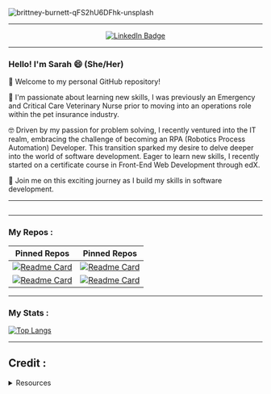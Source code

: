 ![brittney-burnett-qFS2hU6DFhk-unsplash](https://github.com/segleston/segleston/assets/77920230/68823c76-f0de-4af8-b122-390e6ce3e385)

---

<div id="badges" align="center">
  <a href="https://www.linkedin.com/in/sarah-egleston/">
    <img src="https://img.shields.io/badge/LinkedIn-blue?style=for-the-badge&logo=linkedin&logoColor=white" alt="LinkedIn Badge"/>
  </a>
  </div>

---

### Hello! I'm Sarah 😄 (She/Her)

👋 Welcome to my personal GitHub repository! 

🦴 I'm passionate about learning new skills, I was previously an Emergency and Critical Care Veterinary Nurse prior to moving into an operations role within the pet insurance industry. 

🤓 Driven by my passion for problem solving, I recently ventured into the IT realm, embracing the challenge of becoming an RPA (Robotics Process Automation) Developer. This transition sparked my desire to delve deeper into the world of software development. Eager to learn new skills, I recently started on a certificate course in Front-End Web Development through edX. 

🫶 Join me on this exciting journey as I build my skills in software development.




---

  <div align="center">
        <img src="https://komarev.com/ghpvc/?username=segleston&style=flat-square&color=blue" alt=""/>
  </div>

---

### My Repos :


 Pinned Repos                                                                                        |                                                                                       Pinned Repos                                                                                       |
| :----------------------------------------------------------------------------------------------------------------------------------------------------------------------------------------: | :--------------------------------------------------------------------------------------------------------------------------------------------------------------------------------------: |
|         [![Readme Card](https://github-readme-stats.vercel.app/api/pin/?username=segleston&repo=buffy-quiz&theme=tokyonight)]([https://segleston.github.io/buffy-quiz/](https://github.com/segleston/buffy-quiz))          |         [![Readme Card](https://github-readme-stats.vercel.app/api/pin/?username=segleston&repo=password-generator&theme=tokyonight)]([https://segleston.github.io/password-generator/](https://github.com/segleston/password-generator))          |
|                [![Readme Card](https://github-readme-stats.vercel.app/api/pin/?username=segleston&repo=Console-Finances&theme=tokyonight)]([https://segleston.github.io/Console-Finances/](https://github.com/segleston/Console-Finances))          |         [![Readme Card](https://github-readme-stats.vercel.app/api/pin/?username=segleston&repo=Bootstrap-Portfolio&theme=tokyonight)]([https://segleston.github.io/Bootstrap-Portfolio/](https://github.com/segleston/Bootstrap-Portfolio))          |


--- 

### My Stats :


[![Top Langs](https://github-readme-stats.vercel.app/api/top-langs/?username=segleston&layout=compact&theme=vision-friendly-dark)](https://github.com/anuraghazra/github-readme-stats)


---

## Credit :

<details>
  <summary>Resources</summary>

- Neon photo: [Pexels](https://www.pexels.com/)
- Visits counter: [Anton Komarev](https://github.com/antonkomarev/github-profile-views-counter)
- Readme Stats: [Anurag Hazra](https://github.com/anuraghazra/github-readme-stats)

</details>
